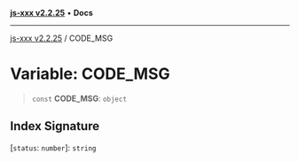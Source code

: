 [**js-xxx v2.2.25**](../README.md) • **Docs**

***

[js-xxx v2.2.25](../README.md) / CODE\_MSG

# Variable: CODE\_MSG

> `const` **CODE\_MSG**: `object`

## Index Signature

 \[`status`: `number`\]: `string`
